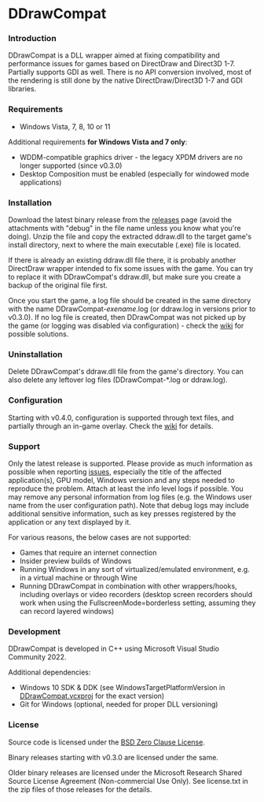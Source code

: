 # DDrawCompat

### Introduction
DDrawCompat is a DLL wrapper aimed at fixing compatibility and performance issues for games based on DirectDraw and Direct3D 1-7. Partially supports GDI as well. There is no API conversion involved, most of the rendering is still done by the native DirectDraw/Direct3D 1-7 and GDI libraries.

### Requirements
- Windows Vista, 7, 8, 10 or 11

Additional requirements **for Windows Vista and 7 only**:
- WDDM-compatible graphics driver - the legacy XPDM drivers are no longer supported (since v0.3.0)
- Desktop Composition must be enabled (especially for windowed mode applications)

### Installation

Download the latest binary release from the [releases](https://github.com/narzoul/DDrawCompat/releases) page (avoid the attachments with "debug" in the file name unless you know what you're doing). Unzip the file and copy the extracted ddraw.dll to the target game's install directory, next to where the main executable (.exe) file is located.

If there is already an existing ddraw.dll file there, it is probably another DirectDraw wrapper intended to fix some issues with the game. You can try to replace it with DDrawCompat's ddraw.dll, but make sure you create a backup of the original file first.

Once you start the game, a log file should be created in the same directory with the name DDrawCompat-*exename*.log (or ddraw.log in versions prior to v0.3.0). If no log file is created, then DDrawCompat was not picked up by the game (or logging was disabled via configuration) - check the [wiki](https://github.com/narzoul/DDrawCompat/wiki) for possible solutions.

### Uninstallation
Delete DDrawCompat's ddraw.dll file from the game's directory. You can also delete any leftover log files (DDrawCompat-\*.log or ddraw.log).

### Configuration
Starting with v0.4.0, configuration is supported through text files, and partially through an in-game overlay. Check the [wiki](https://github.com/narzoul/DDrawCompat/wiki) for details.

### Support
Only the latest release is supported. Please provide as much information as possible when reporting [issues](https://github.com/narzoul/DDrawCompat/issues), especially the title of the affected application(s), GPU model, Windows version and any steps needed to reproduce the problem. Attach at least the info level logs if possible. You may remove any personal information from log files (e.g. the Windows user name from the user configuration path). Note that debug logs may include additional sensitive information, such as key presses registered by the application or any text displayed by it.

For various reasons, the below cases are not supported:
- Games that require an internet connection
- Insider preview builds of Windows
- Running Windows in any sort of virtualized/emulated environment, e.g. in a virtual machine or through Wine
- Running DDrawCompat in combination with other wrappers/hooks, including overlays or video recorders (desktop screen recorders should work when using the FullscreenMode=borderless setting, assuming they can record layered windows)

### Development
DDrawCompat is developed in C++ using Microsoft Visual Studio Community 2022.

Additional dependencies:
- Windows 10 SDK & DDK (see WindowsTargetPlatformVersion in [DDrawCompat.vcxproj](DDrawCompat/DDrawCompat.vcxproj) for the exact version)
- Git for Windows (optional, needed for proper DLL versioning)

### License
Source code is licensed under the [BSD Zero Clause License](LICENSE.txt).

Binary releases starting with v0.3.0 are licensed under the same.

Older binary releases are licensed under the Microsoft Research Shared Source License Agreement (Non-commercial Use Only). See license.txt in the zip files of those releases for the details.
